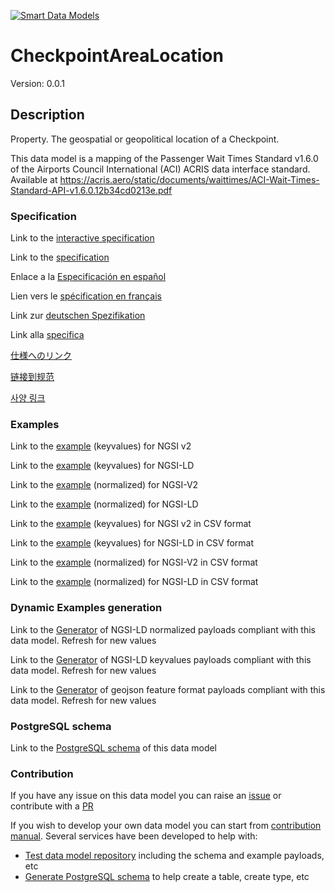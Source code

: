 [![Smart Data Models](https://smartdatamodels.org/wp-content/uploads/2022/01/SmartDataModels_logo.png "Logo")](https://smartdatamodels.org)
# CheckpointAreaLocation
Version: 0.0.1

## Description 

Property. The geospatial or geopolitical location of a Checkpoint.

This data model is a mapping of the Passenger Wait Times Standard v1.6.0 of the Airports Council International (ACI) ACRIS data interface standard. Available at https://acris.aero/static/documents/waittimes/ACI-Wait-Times-Standard-API-v1.6.0.12b34cd0213e.pdf
### Specification

Link to the [interactive specification](https://swagger.lab.fiware.org/?url=https://smart-data-models.github.io/dataModel.ACRIS/CheckpointAreaLocation/swagger.yaml)

Link to the [specification](https://github.com/smart-data-models/dataModel.ACRIS/blob/master/CheckpointAreaLocation/doc/spec.md)

Enlace a la [Especificación en español](https://github.com/smart-data-models/dataModel.ACRIS/blob/master/CheckpointAreaLocation/doc/spec_ES.md)

Lien vers le [spécification en français](https://github.com/smart-data-models/dataModel.ACRIS/blob/master/CheckpointAreaLocation/doc/spec_FR.md)

Link zur [deutschen Spezifikation](https://github.com/smart-data-models/dataModel.ACRIS/blob/master/CheckpointAreaLocation/doc/spec_DE.md)

Link alla [specifica](https://github.com/smart-data-models/dataModel.ACRIS/blob/master/CheckpointAreaLocation/doc/spec_IT.md)

[仕様へのリンク](https://github.com/smart-data-models/dataModel.ACRIS/blob/master/CheckpointAreaLocation/doc/spec_JA.md)

[链接到规范](https://github.com/smart-data-models/dataModel.ACRIS/blob/master/CheckpointAreaLocation/doc/spec_ZH.md)

[사양 링크](https://github.com/smart-data-models/dataModel.ACRIS/blob/master/CheckpointAreaLocation/doc/spec_KO.md)
### Examples

Link to the [example](https://smart-data-models.github.io/dataModel.ACRIS/CheckpointAreaLocation/examples/example.json) (keyvalues) for NGSI v2

Link to the [example](https://smart-data-models.github.io/dataModel.ACRIS/CheckpointAreaLocation/examples/example.jsonld) (keyvalues) for NGSI-LD

Link to the [example](https://smart-data-models.github.io/dataModel.ACRIS/CheckpointAreaLocation/examples/example-normalized.json) (normalized) for NGSI-V2

Link to the [example](https://smart-data-models.github.io/dataModel.ACRIS/CheckpointAreaLocation/examples/example-normalized.jsonld) (normalized) for NGSI-LD

Link to the [example](https://github.com/smart-data-models/dataModel.ACRIS/blob/master/CheckpointAreaLocation/examples/example.json.csv) (keyvalues) for NGSI v2 in CSV format

Link to the [example](https://github.com/smart-data-models/dataModel.ACRIS/blob/master/CheckpointAreaLocation/examples/example.jsonld.csv) (keyvalues) for NGSI-LD in CSV format

Link to the [example](https://github.com/smart-data-models/dataModel.ACRIS/blob/master/CheckpointAreaLocation/examples/example-normalized.json.csv) (normalized) for NGSI-V2 in CSV format

Link to the [example](https://github.com/smart-data-models/dataModel.ACRIS/blob/master/CheckpointAreaLocation/examples/example-normalized.jsonld.csv) (normalized) for NGSI-LD in CSV format
### Dynamic Examples generation

Link to the [Generator](https://smartdatamodels.org/extra/ngsi-ld_generator.php?schemaUrl=https://raw.githubusercontent.com/smart-data-models/dataModel.ACRIS/master/CheckpointAreaLocation/schema.json&email=info@smartdatamodels.org) of NGSI-LD normalized payloads compliant with this data model. Refresh for new values

Link to the [Generator](https://smartdatamodels.org/extra/ngsi-ld_generator_keyvalues.php?schemaUrl=https://raw.githubusercontent.com/smart-data-models/dataModel.ACRIS/master/CheckpointAreaLocation/schema.json&email=info@smartdatamodels.org) of NGSI-LD keyvalues payloads compliant with this data model. Refresh for new values

Link to the [Generator](https://smartdatamodels.org/extra/geojson_features_generator.php?schemaUrl=https://raw.githubusercontent.com/smart-data-models/dataModel.ACRIS/master/CheckpointAreaLocation/schema.json&email=info@smartdatamodels.org) of geojson feature format payloads compliant with this data model. Refresh for new values
### PostgreSQL schema

Link to the [PostgreSQL schema](https://github.com/smart-data-models/dataModel.ACRIS/blob/master/CheckpointAreaLocation/schema.sql) of this data model
### Contribution

 If you have any issue on this data model you can raise an [issue](https://github.com/smart-data-models/dataModel.ACRIS/issues)  or contribute with a [PR](https://github.com/smart-data-models/dataModel.ACRIS/pulls)

 If you wish to develop your own data model you can start from [contribution manual](https://bit.ly/contribution_manual). Several services have been developed to help with: 
 - [Test data model repository](https://smartdatamodels.org/index.php/data-models-contribution-api/) including the schema and example payloads, etc
 - [Generate PostgreSQL schema](https://smartdatamodels.org/index.php/sql-service/) to help create a table, create type, etc